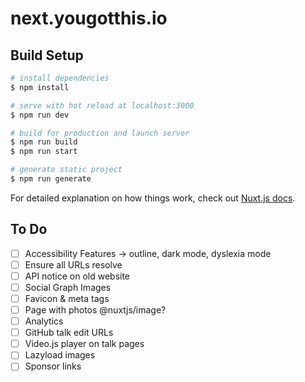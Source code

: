 # next.yougotthis.io

## Build Setup

```bash
# install dependencies
$ npm install

# serve with hot reload at localhost:3000
$ npm run dev

# build for production and launch server
$ npm run build
$ npm run start

# generate static project
$ npm run generate
```

For detailed explanation on how things work, check out [Nuxt.js docs](https://nuxtjs.org).

## To Do

- [ ] Accessibility Features -> outline, dark mode, dyslexia mode
- [ ] Ensure all URLs resolve
- [ ] API notice on old website
- [ ] Social Graph Images
- [ ] Favicon & meta tags
- [ ] Page with photos @nuxtjs/image?
- [ ] Analytics
- [ ] GitHub talk edit URLs
- [ ] Video.js player on talk pages
- [ ] Lazyload images
- [ ] Sponsor links
